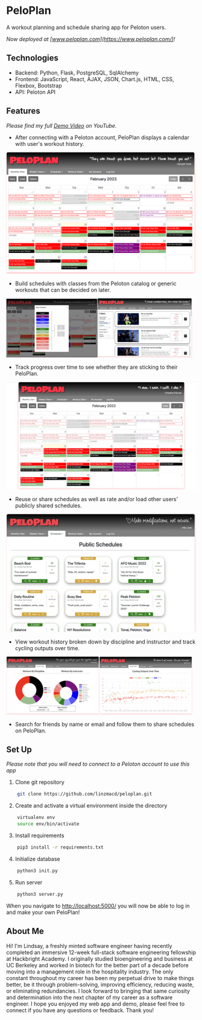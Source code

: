 # PeloPlan

A workout planning and schedule sharing app for Peloton users.

*Now deployed at [www.peloplan.com](https://www.peloplan.com/)!*

## Technologies
- Backend: Python, Flask, PostgreSQL, SqlAlchemy 
- Frontend: JavaScript, React, AJAX, JSON, Chart.js, HTML, CSS, Flexbox, Bootstrap
- API: Peloton API

## Features

*Please find my full [Demo Video](https://www.youtube.com/watch?v=wR8js2b2S1I) on YouTube.*

- After connecting with a Peloton account, PeloPlan displays a calendar with user's workout history.

<img src='static/img/readme/homepage.jpg' title='PeloPlan'>


- Build schedules with classes from the Peloton catalog or generic workouts that can be decided on later. 
<p><img src='static/img/readme/disciplines.png' title='Disciplines' width=48%><img src='static/img/readme/workouts.png' title='Workouts' width=50%></p>


- Track progress over time to see whether they are sticking to their PeloPlan.  

<img src='static/img/readme/sequenceHD.gif' title='Tracking'>
  

- Reuse or share schedules as well as rate and/or load other users’ publicly shared schedules.  

<img src='static/img/readme/schedules.png' title='Schedules'>


- View workout history broken down by discipline and instructor and track cycling outputs over time. 
<p><img src='static/img/readme/charts.png' title='Charts' width=49%><img src='static/img/readme/outputs.png' title='Outputs' width=49%></p>

- Search for friends by name or email and follow them to share schedules on PeloPlan.


## Set Up
*Please note that you will need to connect to a Peloton account to use this app*

1. Clone git repository
```bash 
    git clone https://github.com/linzmacd/peloplan.git 
```

2. Create and activate a virtual environment inside the directory
```bash 
    virtualenv env
    source env/bin/activate
```

3. Install requirements
```bash 
    pip3 install -r requirements.txt
```

4. Initialize database
```bash
    python3 init.py
```

5. Run server
```bash
    python3 server.py
```

When you navigate to [http://localhost:5000/](http://localhost:5000/) you will now be able to log in and make your own PeloPlan!

## About Me

Hi! I'm Lindsay, a freshly minted software engineer having recently completed an immersive 12-week full-stack software engineering fellowship at Hackbright Academy. I originally studied bioengineering and business at UC Berkeley and worked in biotech for the better part of a decade before moving into a management role in the hospitality industry. The only constant throughout my career has been my perpetual drive to make things better, be it through problem-solving, improving efficiency, reducing waste, or eliminating redundancies. I look forward to bringing that same curiosity and determination into the next chapter of my career as a software engineer. I hope you enjoyed my web app and demo, please feel free to connect if you have any questions or feedback. Thank you!